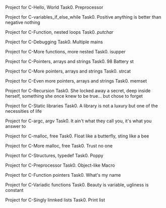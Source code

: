 Project for C-Hello, World
Task0. Preprocessor

Project for C-variables_if_else_while
Task0. Positive anything is better than negative nothing 

Project for C-Function, nested loops
Task0. _putchar_

Project for C-Debugging
Task0. Multiple mains

Project for C-More functions, more nested
Task0. isupper

Project for C-Pointers, arrays and strings
Task0. 98 Battery st

Project for C-More pointers, arrays and strings
Task0. strcat

Project for C-Even more pointers, arrays and strings
Task0. memset

Project for C-Recursion
Task0. She locked away a secret, deep inside herself, something she once knew to be true... but chose to forget 

Project for C-Static libraries
Task0. A library is not a luxury but one of the necessities of life

Project for C-argc, argv
Task0. It ain't what they call you, it's what you answer to

Project for C-malloc, free
Task0. Float like a butterfly, sting like a bee

Project for C-More malloc, free
Task0. Trust no one

Project for C-Structures, typedef
Task0. Poppy 

Project for C-Preprocessor
Task0. Object-like Macro

Project for C-Function pointers
Task0. What's my name

Project for C-Variadic functions
Task0. Beauty is variable, ugliness is constant
 
Project for C-Singly linnked lists 
Task0. Print list 


